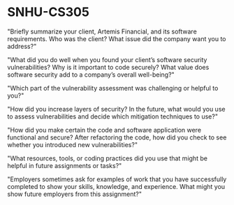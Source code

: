 # SNHU-CS305

"Briefly summarize your client, Artemis Financial, and its software requirements. Who was the client? What issue did the company want you to address?"

"What did you do well when you found your client’s software security vulnerabilities? Why is it important to code securely? What value does software security add to a company’s overall well-being?"

"Which part of the vulnerability assessment was challenging or helpful to you?"

"How did you increase layers of security? In the future, what would you use to assess vulnerabilities and decide which mitigation techniques to use?"

"How did you make certain the code and software application were functional and secure? After refactoring the code, how did you check to see whether you introduced new vulnerabilities?"

"What resources, tools, or coding practices did you use that might be helpful in future assignments or tasks?"

"Employers sometimes ask for examples of work that you have successfully completed to show your skills, knowledge, and experience. What might you show future employers from this assignment?"
